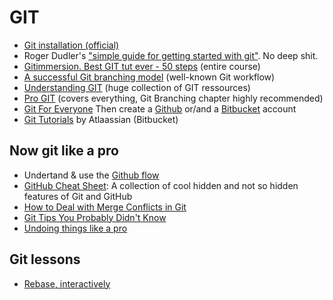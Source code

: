 GIT
===

- [Git installation (official)](http://git-scm.com/book/fr/D%C3%A9marrage-rapide-Installation-de-Git)
- Roger Dudler's ["simple guide for getting started with git"](http://rogerdudler.github.com/git-guide). No deep shit.
- [Gitimmersion. Best GIT tut ever - 50 steps](http://gitimmersion.com) (entire course)
- [A successful Git branching model](http://nvie.com/posts/a-successful-git-branching-model) (well-known Git workflow)
- [Understanding GIT](http://www.queness.com/post/16139/understanding-git) (huge collection of GIT ressources)
- [Pro GIT](http://www.git-scm.com/book) (covers everything, Git Branching chapter highly recommended)
- [Git For Everyone](https://github.com/anotheruiguy/git-for-everyone)
Then create a [Github](http://github.com) or/and a [Bitbucket](https://bitbucket.org) account
- [Git Tutorials](https://www.atlassian.com/git/) by Atlaassian (Bitbucket)

## Now git like a pro

- Undertand & use the [Github flow](https://guides.github.com/)
- [GitHub Cheat Sheet](https://github.com/tiimgreen/github-cheat-sheet): A collection of cool hidden and not so hidden features of Git and GitHub
- [How to Deal with Merge Conflicts in Git](http://css-tricks.com/deal-merge-conflicts-git/)
- [Git Tips You Probably Didn't Know](http://nigelb.me/2014-04-26-git-tips-you-probably-did-not-know.html)
- [Undoing things like a pro](https://github.com/blog/2019-how-to-undo-almost-anything-with-git)

## Git lessons

- [Rebase, interactively](http://phuu.net/2014/02/24/rebase-you-interactively-for-great-good.html)
